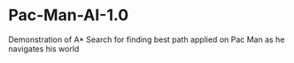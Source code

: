 # Pac-Man-AI-1.0
Demonstration of A* Search for finding best path applied on Pac Man as he navigates his world 
